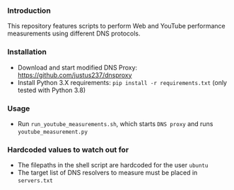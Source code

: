 ### Introduction
This repository features scripts to perform Web and YouTube performance measurements using different DNS protocols.
### Installation
- Download and start modified DNS Proxy: https://github.com/justus237/dnsproxy
- Install Python 3.X requirements: `pip install -r requirements.txt` (only tested with Python 3.8)
### Usage
- Run `run_youtube_measurements.sh`, which starts `DNS proxy` and runs `youtube_measurement.py`
### Hardcoded values to watch out for
- The filepaths in the shell script are hardcoded for the user `ubuntu`
- The target list of DNS resolvers to measure must be placed in `servers.txt`
